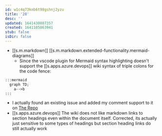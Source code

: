 ```yaml
---
id: w1c4q73knb6t98gshnj2yzu
title: '28'
desc: ''
updated: 1641430087357
created: 1641105063941
stub: false
isDir: false
---
```


- [[s.m.markdown]] [[s.m.markdown.extended-functionality.mermaid-diagrams]]
  - Since the vscode plugin for Mermaid syntax highlighting doesn't support the [[s.apps.azure.devops]] wiki syntax of triple colons for the code fence:

```markdown
:::mermaid
  graph TD;
    a-->b
:::
```

  - I actually found an existing issue and added my comment support to it on [The Repo](https://github.com/bpruitt-goddard/vscode-mermaid-syntax-highlight)
- [[s.apps.azure.devops]] The wiki does not like markdown links to section headings even within the document itself. Corrected, its actually just sensitive to some types of headings but section heading links do still actually work

